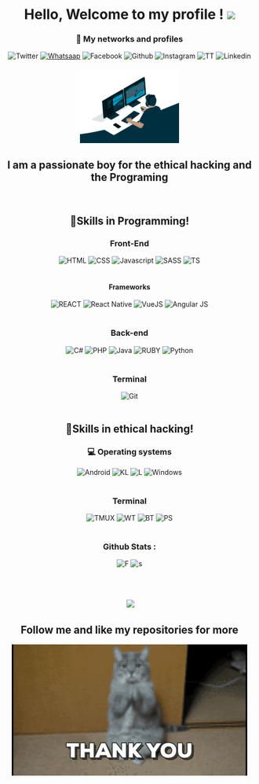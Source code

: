 
<div align="center">
<h1>
    Hello, Welcome to my profile !
    <img src="https://media.giphy.com/media/hvRJCLFzcasrR4ia7z/giphy.gif" height="29px">
</h1>
<h3>👨 My networks and profiles</h3>
    
![Twitter](https://img.shields.io/badge/Gmail-D14836?style=for-the-badge&logo=gmail&logoColor=white)
[![Whatsaap](https://img.shields.io/badge/WhatsApp-25D366?style=for-the-badge&logo=whatsapp&logoColor=white)](https://wa.me/+51983055175)
![Facebook](https://img.shields.io/badge/Facebook-1877F2?style=for-the-badge&logo=facebook&logoColor=white)
![Github](https://img.shields.io/badge/GitHub-100000?style=for-the-badge&logo=github&logoColor=white)
![Instagram](https://img.shields.io/badge/Instagram-E4405F?style=for-the-badge&logo=instagram&logoColor=white)
![TT](https://img.shields.io/badge/TikTok-000000?style=for-the-badge&logo=tiktok&logoColor=white)
![Linkedin](https://img.shields.io/badge/LinkedIn-0077B5?style=for-the-badge&logo=linkedin&logoColor=white)
    <br/>
  <br>
  <img width="40%" src="https://github.com/OB1T0-17/OB1T0-17/blob/4c5696632ef2130eac1cd14b0b3f3e82b9302f1e/coding.gif?raw=true" alt="coding">
    <h2>I am a passionate boy for the ethical hacking and the Programing</h2>
    <br/>
    <h2>🚀Skills in Programming!</h2>
    <h3> Front-End </h3>
    ![HTML](https://img.shields.io/badge/HTML5-E34F26?style=for-the-badge&logo=html5&logoColor=white)
    ![CSS](https://img.shields.io/badge/CSS3-1572B6?style=for-the-badge&logo=css3&logoColor=white)
    ![Javascript](https://img.shields.io/badge/JavaScript-F7DF1E?style=for-the-badge&logo=javascript&logoColor=black)
    ![SASS](https://img.shields.io/badge/Sass-CC6699?style=for-the-badge&logo=sass&logoColor=white)
    ![TS](https://img.shields.io/badge/TypeScript-007ACC?style=for-the-badge&logo=typescript&logoColor=white)
    <br/>
    <br/>
    <h4> Frameworks</h4>
    ![REACT](https://img.shields.io/badge/React-20232A?style=for-the-badge&logo=react&logoColor=61DAFB)
    ![React Native](https://img.shields.io/badge/React_Native-20232A?style=for-the-badge&logo=react&logoColor=61DAFB)
    ![VueJS](https://img.shields.io/badge/Vue.js-35495E?style=for-the-badge&logo=vue.js&logoColor=4FC08D)
    ![Angular JS](https://img.shields.io/badge/AngularJS-E23237?style=for-the-badge&logo=angularjs&logoColor=white)
     <br/>
    <br/>
    <h3> Back-end </h3>
    ![C#](https://img.shields.io/badge/C%23-239120?style=for-the-badge&logo=c-sharp&logoColor=white)
    ![PHP](https://img.shields.io/badge/PHP-777BB4?style=for-the-badge&logo=php&logoColor=white)
    ![Java](https://img.shields.io/badge/Java-ED8B00?style=for-the-badge&logo=java&logoColor=black)
    ![RUBY](https://img.shields.io/badge/Ruby-CC342D?style=for-the-badge&logo=ruby&logoColor=white)
    ![Python](https://img.shields.io/badge/Python-14354C?style=for-the-badge&logo=python&logoColor=white)
    <br/>
    <br/>
    <h3>Terminal</h3>
    ![Git](https://img.shields.io/badge/GIT-E44C30?style=for-the-badge&logo=git&logoColor=white)
    <br/>
    <br/>
    <h2>🚀Skills in ethical hacking!</h2>
    <h3>💻 Operating systems</h3>
    ![Android](https://img.shields.io/badge/Android-3DDC84?style=for-the-badge&logo=android&logoColor=white)
    ![KL](https://img.shields.io/badge/Kali_Linux-557C94?style=for-the-badge&logo=kali-linux&logoColor=white)
    ![L](https://img.shields.io/badge/Linux-FCC624?style=for-the-badge&logo=linux&logoColor=black)
    ![Windows](https://img.shields.io/badge/Windows-0078D6?style=for-the-badge&logo=windows&logoColor=white)
    <br/>
    <br/>
    <h3>Terminal</h3>
    ![TMUX](https://img.shields.io/badge/tmux-1BB91F?style=for-the-badge&logo=tmux&logoColor=white)
    ![WT](https://img.shields.io/badge/windows%20terminal-4D4D4D?style=for-the-badge&logo=windows%20terminal&logoColor=white)
    ![BT](https://img.shields.io/badge/GNU%20Bash-4EAA25?style=for-the-badge&logo=GNU%20Bash&logoColor=white)
    ![PS](https://img.shields.io/badge/powershell-5391FE?style=for-the-badge&logo=powershell&logoColor=white)
    <br/>
    <br/>
    <h3>Github Stats : </h3>
    ![F](https://github-readme-stats.vercel.app/api?username=OB1T0-17&theme=blue-green)
    ![s](https://github-readme-stats.vercel.app/api/top-langs/?username=OB1T0-17&theme=blue-green)
    <br/>
    <br/>
    

  <br>
  <br>
        <img src="https://github-readme-stats.vercel.app/api/pin/?username=OB1T0-17&repo=INFO-IP" alt="">
        <img src="https://github-readme-stats.vercel.app/api/pin/?username=OB1T0-17&repo=HASH-DICT">
        <br>
        <h2>Follow me and like my repositories for more</h2>
        <img src="https://github.com/DeepSociety/DeepSociety/blob/main/thanks.gif?raw=true" alt="">
</div>
